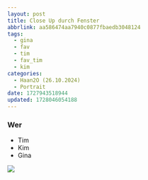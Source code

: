 ```yaml
---
layout: post
title: Close Up durch Fenster
abbrlink: aa586474aa7940c0877fbaedb3048124
tags:
  - gina
  - fav
  - tim
  - fav_tim
  - kim
categories:
  - Haan2O (26.10.2024)
  - Portrait
date: 1727943518944
updated: 1728046054188
---
```


### Wer

- Tim
- Kim
- Gina

<img src=":/a0909dcc488345619d5443feed882623" widht="400"/>
